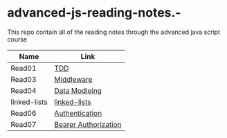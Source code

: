 # advanced-js-reading-notes.-

This repo contain all of the reading notes through the advanced java script course

| Name         | Link                              |
| ------------ | --------------------------------- |
| Read01       | [TDD](01-prep-and-tdd.md)         |
| Read03       | [Middleware](read03.md)           |
| Read04       | [Data Modleing](Read04.md)        |
| linked-lists | [linked-lists](linked-lists.md)   |
| Read06       | [Authentication](read06.md)       |
| Read07       | [Bearer Authorization](read07.md) |
